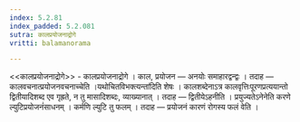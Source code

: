```yaml
---
index: 5.2.81
index_padded: 5.2.081
sutra: कालप्रयोजनाद्रोगे
vritti: balamanorama

---
```

<<कालप्रयोजनाद्रोगे>> - कालप्रयोजनाद्रोगे । काल, प्रयोजन — अनयोः समाहारद्वन्द्वः । तदाह — कालवचनात्प्रयोजनवचनाच्चेति ।यथोचितविभक्त्यन्ता॑दिति शेषः । कालशब्देनाऽत्र कालवृत्तिःपूरणप्रत्ययान्तो द्वितीयादिशब्द एव गृह्रते, न तु मासादिशब्दः, व्याख्यानात् । तदाह — द्वितीयेऽहनीति । प्रयुज्यतेऽनेनेति करणे ल्युटिप्रयोजनं॑साधनम् । कर्मणि ल्युटि तु फलम् । तदाह — प्रयोजनं कारणं रोगस्य फलं वेति । 